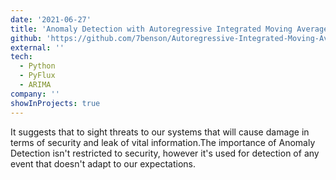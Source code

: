 ```yaml
---
date: '2021-06-27'
title: 'Anomaly Detection with Autoregressive Integrated Moving Average Model'
github: 'https://github.com/7benson/Autoregressive-Integrated-Moving-Average-ARIMA--model'
external: ''
tech:
  - Python
  - PyFlux
  - ARIMA
company: ''
showInProjects: true
---
```


It suggests that to sight threats to our systems that will cause damage in terms of security and leak of vital information.The importance of Anomaly Detection isn't restricted to security, however it's used for detection of any event that doesn't adapt to our expectations.

